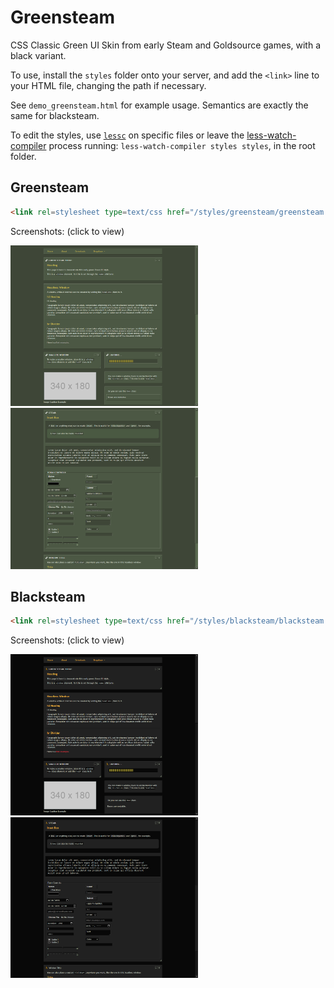 # Greensteam
CSS Classic Green UI Skin from early Steam and Goldsource games, with a black variant.

To use, install the `styles` folder onto your server, and add the `<link>` line to your HTML file, changing the path if necessary.

See `demo_greensteam.html` for example usage. Semantics are exactly the same for blacksteam.

To edit the styles, use [`lessc`](http://lesscss.org/usage/) on specific files or leave the [less-watch-compiler](https://www.npmjs.com/package/less-watch-compiler) process running: `less-watch-compiler styles styles`, in the root folder.

## Greensteam
```html
<link rel=stylesheet type=text/css href="/styles/greensteam/greensteam.css">
```
Screenshots: (click to view)

<img src="https://raw.githubusercontent.com/AlpyneDreams/greensteam.css/master/screenshots/greensteam1.png" width="300"> <img src="https://raw.githubusercontent.com/AlpyneDreams/greensteam.css/master/screenshots/greensteam2.png" width="300">


## Blacksteam
```html
<link rel=stylesheet type=text/css href="/styles/blacksteam/blacksteam.css">
```
Screenshots: (click to view)

<img src="https://raw.githubusercontent.com/AlpyneDreams/greensteam.css/master/screenshots/blacksteam1.png" width="300"> <img src="https://raw.githubusercontent.com/AlpyneDreams/greensteam.css/master/screenshots/blacksteam2.png" width="300">
